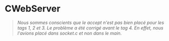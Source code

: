 # CWebServer

> *Nous sommes conscients que le accept n'est pas bien placé pour les tags 1, 2 et 3. Le problème a été corrigé avant le tag 4. En effet, nous l'avions placé dans socket.c et non dans le main.*
